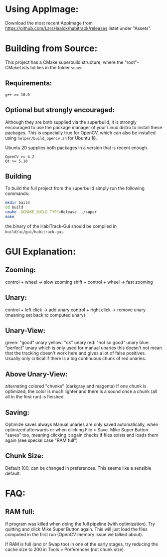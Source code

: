 # Using AppImage:
Download the most recent AppImage from https://github.com/LarsHaalck/habitrack/releases listet under "Assets".

# Building from Source:
This project has a CMake superbuild structure, where the "root"-CMakeLists.txt lies in the folder `super`.

## Requirements:
```
g++ >= 10.0
```

## Optional but strongly encouraged:
Although they are both supplied via the superbuild, it is strongly encouraged to use the package manager of your Linux distro to install these packages.
This is especially true for OpenCV, which can also be installed using `helper/build_opencv.sh` for Ubuntu 18.

Ubuntu 20 supplies both packages in a version that is recent enough.

```
OpenCV >= 4.2
Qt >= 5.10
```

## Building
To build the full project from the superbuild simply run the following commands:

```bash
mkdir build
cd build
cmake -DCMAKE_BUILD_TYPE=Release ../super
make
```
the binary of the HabiTrack-Gui should be compiled in `build/ui/gui/habitrack-gui`.


# GUI Explanation:
## Zooming:
control + wheel -> slow zooming
shift + control + wheel -> fast zooming

## Unary:
control + left click -> add unary
control + right click -> remove unary (meaning set back to computed unary)

## Unary-View:
green: "good" unary
yellow: "ok" unary
red: "not so good" unary
blue: "perfect" unary which is only used for manual unaries
this doesn't not mean that the tracking doesn't work here and gives a lot of false positives.
Usually only critical if there is a big continuous chunk of red unaries.

## Above Unary-View:
alternating colored "chunks" (darkgray and magenta)
If one chunk is optimized, the color is much lighter and there is a sound once a chunk (all all in the first run) is finished.

## Saving:
Optimize saves always
Manual unaries are only saved automatically, when optimized afterwards or when clicking File > Save.
Mike Super Button "saves" too, meaning clicking it again checks if files exists and loads them again (see special case "RAM full")

## Chunk Size:
Default 100, can be changed in preferences. This seems like a sensible default.

# FAQ:
## RAM full:
If program was killed when doing the full pipeline (with optimization). Try quitting and click Mike Super Button again.
This will just load the files computed in the first run (OpenCV memory issue we talked about).

If RAM is full (and or Swap too) in one of the early stages, try reducing the cache size to 200 in Tools > Preferences (not chunk size).

